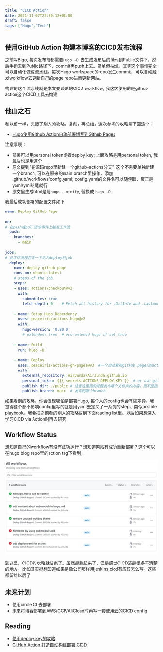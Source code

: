 ```yaml
---
title: "CICD Action"
date: 2021-11-07T22:39:12+08:00
draft: false
tags: ["Hugo","Tech"]
---
```


## 使用GitHub Action 构建本博客的CICD发布流程
之前写Blgo, 每次发布前都需要```Hugo -D ```去生成发布后的files到Public文件下，然后手动去到Public路径下，commit再push上去。简单但枯燥。其实这个事情完全可以自动化做成流水线。每次Hugo workspace的repo发生commit，可以自动触发workflow去更新自己的page repo进而更新网站。    

构建的这个流水线就是本文要谈论的CICD workflow; 我这次使用的是github action这个CICD工具去构建

## 他山之石
和以前一样，先搜了别人的攻略，复刻，再总结。这次参考的攻略是下面这个：

* [Hugo使用Github Action自动部署博客到Github Pages](https://tomial.github.io/posts/hugo%E4%BD%BF%E7%94%A8github-action%E8%87%AA%E5%8A%A8%E9%83%A8%E7%BD%B2%E5%8D%9A%E5%AE%A2%E5%88%B0github-pages/)

注意事项：
*  部署可以用personal token或者deploy key; 上面攻略是用personal token, 我最后也是用这个
* 原文提到"在源码repo里新建一个github-actions分支", 这个不需要单独新建一个branch, 可以在原来的main branch里操作，添加 .github/workflows/confg.yaml; config.yaml的文件名可以随便取，反正是yaml/yml结尾就行
* 原文里生成html是用```hugo --minify```, 替换成 ```hugo -D```

我最后成功部署的配置文件如下
```yaml
name: Deploy GitHub Page

on:
# 在push或pull请求事件上触发工作流
  push:
    branches:
      - main

jobs:
# 此工作流程包含一个名为deploy的job
  deploy:
    name: deploy github page
    runs-on: ubuntu-latest
    # steps of the job
    steps:
    - uses: actions/checkout@v2
      with:
        submodules: true
        fetch-depth: 0    # Fetch all history for .GitInfo and .Lastmod 

    - name: Setup Hugo Dependency
      uses: peaceiris/actions-hugo@v2
      with:
        hugo-version: '0.80.0'
        # extended: true  # use extened hugo if set true

    - name: Build
      run: hugo -D

    - name: Deploy
      uses: peaceiris/actions-gh-pages@v3  #一个自动发布github pages的action
      with:
        external_repository: AirJunda/AirJunda.github.io
        personal_token: ${{ secrets.ACTIONS_DEPLOY_KEY }}  # or use github_token: ?
        publish_dir: ./public # 注意这里指的是要发布哪个文件夹的内容，而不是指发布到目的仓库的什么位置，因为hugo默认生成静态网页到public文件夹，所以这里发布public文件夹里的内容
        publish_branch: main  # 发布到哪个branch
```

如果看别的攻略，你会发现哪怕是部署Hugo, 每个人的config也会有些差异。我觉得这个都不影响config里写的就是用yaml去定义了一系列的steps, 类似ansible playbook。我会把之前看的别人的攻略放到下面reading list里。以后如果想深入学习CICD via Action时再去研究

## Workflow Status
想知道自己的workflow有没有成功运行？想知道网站有成功重新部署？这个可以在hugo blog repo里的action tag下看到。

![](/static/image/action_status.jpg)

到这里，CICD的攻略就结束了。虽然是跑起来了，但是感觉CICD还是很多不清楚的地方。比如其实挺想知道如果是像公司那样用jenkins,cicd有应该怎么写。这些都留给以后了

## 未来计划
* 使用circle CI 去部署
* 未来将博客部署到AWS/GCP/AliCloud时再写一套使用云的CICD config

## Reading
* [使用deploy key的攻略](https://dwye.dev/post/hugo-github-action/)
* [GitHub Action 打造自动构建部署 CICD](https://www.bilibili.com/read/cv9776049)



